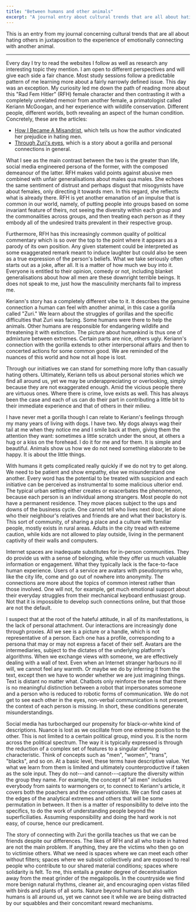 ```yaml
---
title: "Between humans and other animals"
excerpt: "A journal entry about cultural trends that are all about hating others in juxtaposition to the experience of emotionally connecting with another animal."
---
```


This is an entry from my journal concerning cultural trends that are all about hating others in juxtaposition to the experience of emotionally connecting with another animal.

* * *

Every day I try to read the websites I follow as well as research any interesting topic they mention. I am open to different perspectives and will give each side a fair chance. Most study sessions follow a predictable pattern of me learning more about a fairly narrowly defined issue. This day was an exception. My curiosity led me down the path of reading more about this "Rad Fem Hitler" (RFH) female character and then contrasting it with a completely unrelated memoir from another female, a primatologist called Keriann McGoogan, and her experience with wildlife conservation. Different people, different worlds, both revealing an aspect of the human condition. Concretely, these are the articles:

- [How I Became A Misandrist](https://rfh2.substack.com/p/how-i-became-a-misandrist), which tells us how the author vindicated her prejudice in hating men.
- [Through Zuri's eyes](https://psyche.co/stories-of-change/how-my-life-was-shaped-by-meeting-a-lowland-gorilla), which is a story about a gorilla and personal connections in general.

What I see as the main contrast between the two is the greater than life, social media engineered persona of the former, with the composed demeanour of the latter. RFH makes valid points against abusive men combined with unfair generalisations about males qua males. She echoes the same sentiment of distrust and perhaps disgust that misogynists have about females, only directing it towards men. In this regard, she reflects what is already there. RFH is yet another emanation of an impulse that is common in our world, namely, of putting people into groups based on some invariant feature of theirs, not seeing the diversity within each group and the commonalities across groups, and then treating each person as if they embody all of the undesired traits prevalent in their respective group.

Furthermore, RFH has this increasingly common quality of political commentary which is so over the top to the point where it appears as a parody of its own position. Any given statement could be interpreted as some exaggerated remark meant to induce laughter but could also be seen as a true expression of the person's beliefs. What we take seriously often starts out as a joke, after all. It is a matter of how much we buy into it. Everyone is entitled to their opinion, comedy or not, including blanket generalisations about how all men are these downright terrible beings. It does not speak to me, just how the masculinity merchants fail to impress me.

Keriann's story has a completely different vibe to it. It describes the genuine connection a human can feel with another animal, in this case a gorilla called "Zuri." We learn about the struggles of gorillas and the specific difficulties that Zuri was facing. Some humans were there to help the animals. Other humans are responsible for endangering wildlife and threatening it with extinction. The picture about humankind is thus one of admixture between extremes. Certain parts are nice, others ugly. Keriann's connection with the gorilla extends to other interpersonal affairs and then to concerted actions for some common good. We are reminded of the nuances of this world and how not all hope is lost.

Through our initiatives we can stand for something more lofty than casually hating others. Ultimately, Keriann tells us about personal stories which we find all around us, yet we may be underappreciating or overlooking, simply because they are not exaggerated enough. Amid the vicious people there are virtuous ones. Where there is crime, love exists as well. This has always been the case and each of us can do their part in contributing a little bit to their immediate experience and that of others in their milieu.

I have never met a gorilla though I can relate to Keriann's feelings through my many years of living with dogs. I have two. My dogs always wag their tail at me when they notice me and I smile back at them, giving them the attention they want: sometimes a little scratch under the snout, at others a hug or a kiss on the forehead. I do it for me and for them. It is simple and beautiful. Animals show us how we do not need something elaborate to be happy. It is about the little things.

With humans it gets complicated really quickly if we do not try to get along. We need to be patient and show empathy, else we misunderstand one another. Every word has the potential to be treated with suspicion and each initiative can be perceived as instrumental to some malicious ulterior end. The typical urban setting either creates or exacerbates the phenomenon, because each person is an individual among strangers. Most people do not have a permanent residence. They move places subject to the ups and downs of the business cycle. One cannot tell who lives next door, let alone who their neighbour's relatives and friends are and what their backstory is. This sort of community, of sharing a place and a culture with familiar people, mostly exists in rural areas. Adults in the city tread with extreme caution, while kids are not allowed to play outside, living in the permanent captivity of their walls and computers.

Internet spaces are inadequate substitutes for in-person communities. They do provide us with a sense of belonging, while they offer us much valuable information or engagement. What they typically lack is the face-to-face human experience. Users of a service are avatars with pseudonyms who, like the city life, come and go out of nowhere into anonymity. The connections are more about the topics of common interest rather than those involved. One will not, for example, get much emotional support about their everyday struggles from their mechanical keyboard enthusiast group. Not that it is impossible to develop such connections online, but that those are not the default.

I suspect that at the root of the hateful attitude, in all of its manifestations, is the lack of personal attachment. Our interactions are increasingly done through proxies. All we see is a picture or a handle, which is not representative of a person. Each one has a profile, corresponding to a persona that may or may not express a facet of their self. Avatars are the intermediaries, subject to the dictates of the underlying platform's algorithms. When we exchange views with someone, we are effectively dealing with a wall of text. Even when an Internet stranger harbours no ill will, we cannot feel any warmth. Or maybe we do by inferring it from the text, except then we have to wonder whether we are just imagining things. Text is distant no matter what. Chatbots only reinforce the sense that there is no meaningful distinction between a robot that impersonates someone and a person who is reduced to robotic forms of communication. We do not get to see each other in the eyes, non-verbal communication is not present, the context of each person is missing. In short, these conditions generate misunderstandings.

Social media has turbocharged our propensity for black-or-white kind of descriptions. Nuance is lost as we oscillate from one extreme position to the other. This is not limited to a certain political group, mind you. It is the norm across the political spectrum. The way it is typically expressed is through the reduction of a complex set of features to a singular defining characteristic. Think of concepts such as "men", "women", "trans", "blacks", and so on. At a basic level, these terms have descriptive value. Yet what we learn from them is limited and ultimately counterproductive if taken as the sole input. They do not---and cannot---capture the diversity within the group they name. For example, the concept of "all men" includes everybody from saints to warmongers or, to connect to Keriann's article, it covers both the poachers and the conservationists. We can find cases at the edges of the analytical extremes and others that will be some permutation in between. It then is a matter of responsibility to delve into the specifics, to do the work of understanding people beyond the superficiliaties. Assuming responsibility and doing the hard work is not easy, of course, hence our predicament.

The story of connecting with Zuri the gorilla teaches us that we can be friends despite our differences. The likes of RFH and all who trade in hatred are not the main problem. If anything, they are the victims who then go on to victimise others. What we need is spaces where we can meet each other without filters; spaces where we subsist collectively and are exposed to real people who contribute to our shared material conditions; spaces where solidarity is felt. To me, this entails a greater degree of decentralisation away from the meat grinder of the megalopolis. In the countryside we find more benign natural rhythms, cleaner air, and encouraging open vistas filled with birds and plants of all sorts. Nature beyond humans but also with humans is all around us, yet we cannot see it while we are being distracted by our squabbles and their concomitant reward mechanisms.
